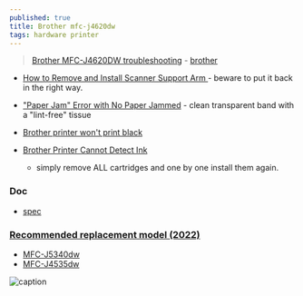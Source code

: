 ```yaml
---
published: true
title: Brother mfc-j4620dw
tags: hardware printer
---
```

> [Brother MFC-J4620DW troubleshooting](https://www.youtube.com/watch?v=tKy26kc9Yok&list=PLKBTzxCdZKlww8MPmVerFh8MvwKsN3VVt&index=5) - [brother](https://support.brother.com/g/b/producttop.aspx?c=fr&lang=fr&prod=mfcj4620dw_us_eu_as)


- [How to Remove and Install Scanner Support Arm ](https://www.youtube.com/watch?v=tKy26kc9Yok&list=PLKBTzxCdZKlww8MPmVerFh8MvwKsN3VVt&index=5) - beware to put it back in the right way.

- [ "Paper Jam" Error with No Paper Jammed](https://www.youtube.com/watch?v=SqWNFVIR6JA) - clean transparent band with a "lint-free" tissue

- [Brother printer won't print black](https://www.inkhub.com.au/ink/brother-printer-wont-print-black)
- [Brother Printer Cannot Detect Ink](https://www.inkhub.com.au/ink/brother-printer-cannot-detect-ink)
	- simply remove ALL cartridges and one by one install them again.

### Doc

- [spec](https://support.brother.com/g/b/spec.aspx?c=fr&lang=fr&prod=mfcj4620dw_us_eu_as)


### [Recommended replacement model (2022)](https://www.brother-usa.com/-/media/ask-the-pm/printer-scanner-fax-replacement-model-guide.pdf)

- [MFC-J5340dw](https://www.brother-usa.com/products/mfcj5340dw) 
- [MFC-J4535dw](https://www.brother-usa.com/products/mfcj4535dw)


![caption](https://external-content.duckduckgo.com/iu/?u=https%3A%2F%2Ftse1.mm.bing.net%2Fth%3Fid%3DOIP.pJkACbsmiXWVbwHMnPl8bwHaFj%26pid%3DApi&f=1)
